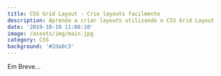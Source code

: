 ```yaml
---
title: CSS Grid Layout - Crie layouts facilmente
description: Aprenda a criar layouts utilizando o CSS Grid Layout
date: '2019-10-19 11:08:10'
image: /assets/img/main.jpg
category: CSS
background: '#2da0c3'
---
```

Em Breve...
